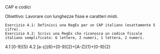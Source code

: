CAP e codici

Obiettivo: Lavorare con lunghezze fisse e caratteri misti.

    Esercizio 4.1: Definisci una RegEx per un CAP italiano (esattamente 5 cifre).
    Esercizio 4.2: Scrivi una RegEx che riconosca un codice fiscale italiano semplificato: 6 lettere, 2 numeri, 1 lettera, 2 numeri.

4.1 [0-9]{5}
4.2 [a-z]{6}+[0-9]{2}+[A-Z]{1}+[0-9]{2}